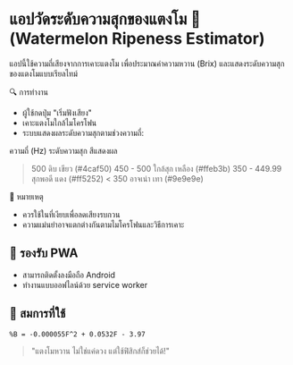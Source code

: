 # แอปวัดระดับความสุกของแตงโม 🍉 (Watermelon Ripeness Estimator)

แอปนี้ใช้ความถี่เสียงจากการเคาะแตงโม เพื่อประมาณค่าความหวาน (Brix) และแสดงระดับความสุกของแตงโมแบบเรียลไทม์

🔍 การทำงาน
- ผู้ใช้กดปุ่ม "เริ่มฟังเสียง"
- เคาะแตงโมใกล้ไมโครโฟน
- ระบบแสดงผลระดับความสุกตามช่วงความถี่:

ความถี่ (Hz)	ระดับความสุก	สีแสดงผล
> 500	ดิบ	เขียว (#4caf50)
450 - 500	ใกล้สุก	เหลือง (#ffeb3b)
350 - 449.99	สุกพอดี	แดง (#ff5252)
< 350	อาจเน่า	เทา (#9e9e9e)

📌 หมายเหตุ
- ควรใช้ในที่เงียบเพื่อลดเสียงรบกวน
- ความแม่นยำอาจแตกต่างกันตามไมโครโฟนและวิธีการเคาะ

## 📱 รองรับ PWA
- สามารถติดตั้งลงมือถือ Android
- ทำงานแบบออฟไลน์ด้วย service worker

## 🧪 สมการที่ใช้
```
%B = -0.000055F^2 + 0.0532F - 3.97
```
> "แตงโมหวาน ไม่ใช่แค่ดวง แต่ใช้ฟิสิกส์ก็ช่วยได้!"
